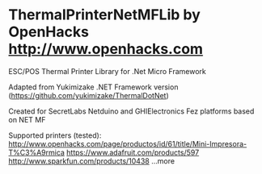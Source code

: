 ThermalPrinterNetMFLib by OpenHacks http://www.openhacks.com
============================================================

ESC/POS Thermal Printer Library for .Net Micro Framework 

Adapted from Yukimizake .NET Framework version (https://github.com/yukimizake/ThermalDotNet)

Created for SecretLabs Netduino and GHIElectronics Fez platforms based on NET MF

Supported printers (tested):
http://www.openhacks.com/page/productos/id/61/title/Mini-Impresora-T%C3%A9rmica
https://www.adafruit.com/products/597
http://www.sparkfun.com/products/10438
...more